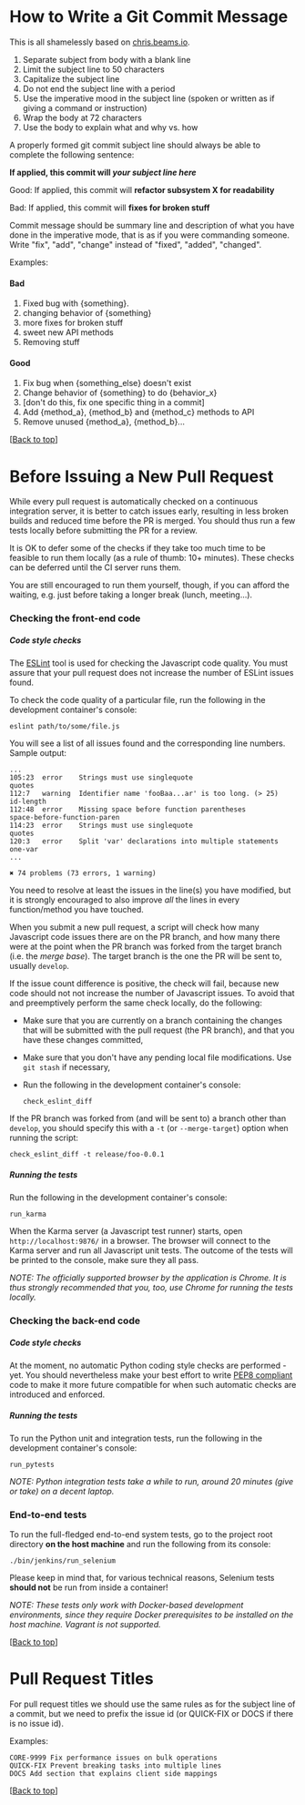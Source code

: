 <a name="top"></a>
# How to Write a Git Commit Message

This is all shamelessly based on
[chris.beams.io](http://chris.beams.io/posts/git-commit/).

1. Separate subject from body with a blank line
2. Limit the subject line to 50 characters
3. Capitalize the subject line
4. Do not end the subject line with a period
5. Use the imperative mood in the subject line (spoken or written as if giving
  a command or instruction)
6. Wrap the body at 72 characters
7. Use the body to explain what and why vs. how

A properly formed git commit subject line should always be able to complete the
following sentence:

**If applied, this commit will _your subject line here_**

Good: If applied, this commit will **refactor subsystem X for readability**

Bad: If applied, this commit will **fixes for broken stuff**

Commit message should be summary line and description of what you have done in
the imperative mode, that is as if you were commanding someone. Write "fix",
"add", "change" instead of "fixed", "added", "changed".

Examples:

#### Bad
1. Fixed bug with {something}.
2. changing behavior of {something}
3. more fixes for broken stuff
4. sweet new API methods
5. Removing stuff

#### Good
1. Fix bug when {something_else} doesn't exist
2. Change behavior of {something} to do {behavior_x}
3. [don't do this, fix one specific thing in a commit]
4. Add {method_a}, {method_b} and {method_c} methods to API
5. Remove unused {method_a}, {method_b}...

\[[Back to top](#top)\]


# Before Issuing a New Pull Request

While every pull request is automatically checked on a continuous integration
server, it is better to catch issues early, resulting in less broken builds and
reduced time before the PR is merged. You should thus run a few tests locally
before submitting the PR for a review.

It is OK to defer some of the checks if they take too much time to be feasible
to run them locally (as a rule of thumb: 10+ minutes). These checks can be
deferred until the CI server runs them.

You are still encouraged to run them yourself, though, if you can afford the
waiting, e.g. just before taking a longer break (lunch, meeting...).


### Checking the front-end code

##### Code style checks

The [ESLint](http://eslint.org/) tool is used for checking the Javascript code
quality. You must assure that your pull request does not increase the number of
ESLint issues found.

To check the code quality of a particular file, run the following in the
development container's console:
```console
eslint path/to/some/file.js
```
You will see a list of all issues found and the corresponding line numbers.
Sample output:

```console
...
105:23  error    Strings must use singlequote                         quotes
112:7   warning  Identifier name 'fooBaa...ar' is too long. (> 25)    id-length
112:48  error    Missing space before function parentheses            space-before-function-paren
114:23  error    Strings must use singlequote                         quotes
120:3   error    Split 'var' declarations into multiple statements    one-var
...

✖ 74 problems (73 errors, 1 warning)
```

You need to resolve at least the issues in the line(s) you have modified, but
it is strongly encouraged to also improve _all_ the lines in every
function/method you have touched.

When you submit a new pull request, a script will check how many Javascript
code issues there are on the PR branch, and how many there were at the point
when the PR branch was forked from the target branch (i.e. the _merge base_).
The target branch is the one the PR will be sent to, usually `develop`.

If the issue count difference is positive, the check will fail, because new
code should not not increase the number of Javascript issues. To avoid that and
preemptively perform the same check locally, do the following:

* Make sure that you are currently on a branch containing the changes that will
  be submitted with the pull request (the PR branch), and that you have these
  changes committed,
* Make sure that you don't have any pending local file modifications. Use
  `git stash` if necessary,
* Run the following in the development container's console:

  ```console
  check_eslint_diff
  ```

If the PR branch was forked from (and will be sent to) a branch other than
`develop`, you should specify this with a `-t` (or `--merge-target`) option
when running the script:

```console
check_eslint_diff -t release/foo-0.0.1
```

##### Running the tests

Run the following in the development container's console:
```console
run_karma
```

When the Karma server (a Javascript test runner) starts, open
`http://localhost:9876/` in a browser. The browser will connect to the Karma
server and run all Javascript unit tests. The outcome of the tests will be
printed to the console, make sure they all pass.

_NOTE: The officially supported browser by the application is Chrome. It is thus
strongly recommended that you, too, use Chrome for running the tests locally._


### Checking the back-end code

##### Code style checks

At the moment, no automatic Python coding style checks are performed - yet. You
should nevertheless make your best effort to write
[PEP8 compliant](https://www.python.org/dev/peps/pep-0008/) code to make it
more future compatible for when such automatic checks are introduced and
enforced.

##### Running the tests

To run the Python unit and integration tests, run the following in the
development container's console:
```console
run_pytests
```

_NOTE: Python integration tests take a while to run, around 20 minutes (give or
take) on a decent laptop._

### End-to-end tests

To run the full-fledged end-to-end system tests, go to the project root
directory **on the host machine** and run the following from its console:

```console
./bin/jenkins/run_selenium
```

Please keep in mind that, for various technical reasons, Selenium tests
**should not** be run from inside a container!

_NOTE: These tests only work with Docker-based development environments, since
they require Docker prerequisites to be installed on the host machine. Vagrant
is not supported._

\[[Back to top](#top)\]


# Pull Request Titles

For pull request titles we should use the same rules as for the subject line of
a commit, but we need to prefix the issue id (or QUICK-FIX or DOCS if there is
no issue id).

Examples:

```
CORE-9999 Fix performance issues on bulk operations
QUICK-FIX Prevent breaking tasks into multiple lines
DOCS Add section that explains client side mappings
```

\[[Back to top](#top)\]
